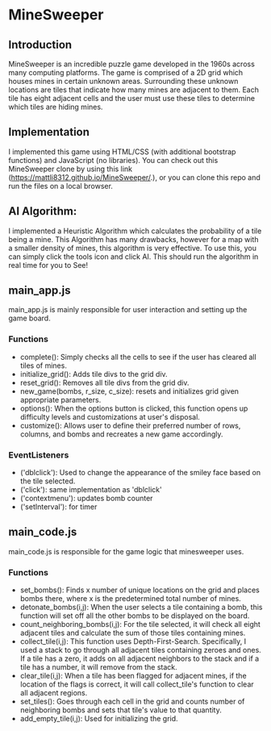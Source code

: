 # MineSweeper
## Introduction
MineSweeper is an incredible puzzle game developed in the 1960s across many computing platforms. The game is comprised of a 2D grid
which houses mines in certain unknown areas. Surrounding these unknown locations are tiles that indicate how many mines are adjacent to them. Each tile has eight adjacent cells and the user must use these tiles to determine which tiles are hiding mines. 
## Implementation
I implemented this game using HTML/CSS (with additional bootstrap functions) and JavaScript (no libraries). You can check out this MineSweeper clone by using this link (https://mattli8312.github.io/MineSweeper/.), or you can clone this repo and run the files on a local browser. 
## AI Algorithm:
I implemented a Heuristic Algorithm which calculates the probability of a tile being a mine. This Algorithm has many drawbacks, however for a map with a smaller density of mines, this algorithm is very effective. To use this, you can simply click the tools icon and click AI. This should run the algorithm in real time for you to See!
## main_app.js
main_app.js is mainly responsible for user interaction and setting up the game board. 
### Functions
* complete(): Simply checks all the cells to see if the user has cleared all tiles of mines. 
* initialize_grid(): Adds tile divs to the grid div.
* reset_grid(): Removes all tile divs from the grid div.
* new_game(bombs, r_size, c_size): resets and initializes grid given appropriate parameters.
* options(): When the options button is clicked, this function opens up difficulty levels and customizations at user's disposal.
* customize(): Allows user to define their preferred number of rows, columns, and bombs and recreates a new game accordingly.
### EventListeners
* ('dblclick'): Used to change the appearance of the smiley face based on the tile selected.
* ('click'): same implementation as 'dblclick'
* ('contextmenu'): updates bomb counter
* ('setInterval'): for timer  
## main_code.js
main_code.js is responsible for the game logic that minesweeper uses.
### Functions
* set_bombs(): Finds x number of unique locations on the grid and places bombs there, where x is the predetermined total number of mines.
* detonate_bombs(i,j): When the user selects a tile containing a bomb, this function will set off all the other bombs to be displayed on the board.
* count_neighboring_bombs(i,j): For the tile selected, it will check all eight adjacent tiles and calculate the sum of those tiles containing mines.
* collect_tile(i,j): This function uses Depth-First-Search. Specifically, I used a stack to go through all adjacent tiles containing zeroes and ones. If a tile has a zero, it adds on all adjacent neighbors to the stack and if a tile has a number, it will remove from the stack.
* clear_tile(i,j): When a tile has been flagged for adjacent mines, if the location of the flags is correct, it will call collect_tile's function to clear all adjacent regions.
* set_tiles(): Goes through each cell in the grid and counts number of neighboring bombs and sets that tile's value to that quantity.
* add_empty_tile(i,j): Used for initializing the grid.
